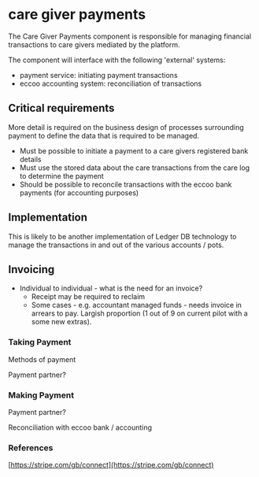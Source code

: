 # care giver payments

The Care Giver Payments component is responsible for managing financial transactions to care givers mediated by the platform.

The component will interface with the following 'external' systems:

* payment service: initiating payment transactions
* eccoo accounting system: reconciliation of transactions

## Critical requirements

More detail is required on the business design of processes surrounding payment to define the data that is required to be managed.

* Must be possible to initiate a payment to a care givers registered bank details
* Must use the stored data about the care transactions from the care log to determine the payment
* Should be possible to reconcile transactions with the eccoo bank payments \(for accounting purposes\)

## Implementation

This is likely to be another implementation of Ledger DB technology to manage the transactions in and out of the various accounts / pots.

## Invoicing

* Individual to individual - what is the need for an invoice?
  * Receipt may be required to reclaim
  * Some cases - e.g. accountant managed funds - needs invoice in arrears to pay. Largish proportion \(1 out of 9 on current pilot with a some new extras\).

### Taking Payment

Methods of payment

Payment partner?

### Making Payment

Payment partner?

Reconciliation with eccoo bank / accounting

### References

[https://stripe.com/gb/connect](https://stripe.com/gb/connect)

